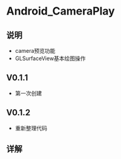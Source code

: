 # Android_CameraPlay
## 说明
* camera预览功能
* GLSurfaceView基本绘图操作
## V0.1.1
* 第一次创建
## V0.1.2
* 重新整理代码
## 详解

